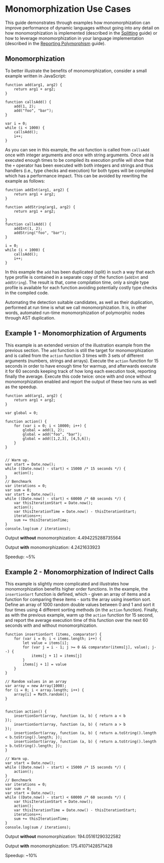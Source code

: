 # Monomorphization Use Cases

This guide demonstrates through examples how monomorphization can improve
performance of dynamic languages without going into any detail on how
monomorphization is implemented (described in the [Splitting](Splitting.md) guide) or
how to leverage monomorphization in your language implementation (described in the
[Reporting Polymorphism](ReportingPolymorphism.md) guide).

## Monomorphization

To better illustrate the benefits of monomorphization, consider a
small example written in JavaScript:

```
function add(arg1, arg2) {
    return arg1 + arg2;
}

function callsAdd() {
    add(1, 2);
    add("foo", "bar");
}

var i = 0;
while (i < 1000) {
    callsAdd();
    i++;
}
```

As you can see in this example, the `add` function is called from `callsAdd` once
with integer arguments and once with string arguments. Once `add` is executed
enough times to be compiled its execution profile will show that the `+`
operator has been executed with both integers and strings and thus handlers
(i.e., type checks and execution) for both types will be compiled which has a
performance impact. This can be avoided by rewriting the example as follows:

```
function addInt(arg1, arg2) {
    return arg1 + arg2;
}

function addString(arg1, arg2) {
    return arg1 + arg2;

}
function callsAdd() {
    addInt(1, 2);
    addString("foo", "bar");
}

i = 0;
while (i < 1000) {
    callsAdd();
    i++;
}
```

In this example the `add` has been duplicated (split) in such a way that each
type profile is contained in a separate copy of the function (`addInt` and
`addString`). The result is that, come compilation time, only a single type
profile is available for each function avoiding potentially costly type checks
in the compiled code.

Automating the detection suitable candidates, as well as their duplication,
performed at run time is what we call monomorphization. It is, in other words,
automated run-time monomorphization of polymorphic nodes through AST
duplication.

## Example 1 - Monomorphization of Arguments

This example is an extended version of the illustration example from the
previous section. The `add` function is still the target for monomorphization
and is called from the `action` function 3 times with 3 sets of different
arguments (numbers, strings and arrays). Execute the `action` function for 15
seconds in order to have enough time for warmup, and afterwards execute it for
60 seconds keeping track of how long each execution took, reporting finally the
average. Execute this code twice: once with and once without monomorphization
enabled and report the output of these two runs as well as the speedup.

```
function add(arg1, arg2) {
    return arg1 + arg2;
}

var global = 0;

function action() {
    for (var i = 0; i < 10000; i++) {
        global = add(1, 2);
        global = add("foo", "bar");
        global = add([1,2,3], [4,5,6]);
    }
}


// Warm up.
var start = Date.now();
while ((Date.now() - start) < 15000 /* 15 seconds */) {
    action();
}
// Benchmark
var iterations = 0;
var sum = 0;
var start = Date.now();
while ((Date.now() - start) < 60000 /* 60 seconds */) {
    var thisIterationStart = Date.now();
    action();
    var thisIterationTime = Date.now() - thisIterationStart;
    iterations++;
    sum += thisIterationTime;
}
console.log(sum / iterations);

```
Output **without** monomorphization: 4.494225288735564

Output **with** monomorphization: 4.2421633923

Speedup: ~5%

## Example 2 - Monomorphization of Indirect Calls

This example is slightly more complicated and illustrates how monomorphization
benefits higher order functions. In the example, the `insertionSort` function is
defined, which - given an array of items and a function for comparing these
items - sorts the array using insertion sort. Define an array of 1000 random
double values between 0 and 1 and sort it four times using 4 different sorting
methods (in the `action` function). Finally, as with the previous example, warm
up the `action` function for 15 second, and report the average execution time of
this function over the next 60 seconds with and without monomorphization.

```
function insertionSort (items, comparator) {
    for (var i = 0; i < items.length; i++) {
        let value = items[i];
        for (var j = i - 1; j >= 0 && comparator(items[j], value); j--) {
            items[j + 1] = items[j]
        }
        items[j + 1] = value
    }
}

// Random values in an array
var array = new Array(1000);
for (i = 0; i < array.length; i++) {
    array[i] = Math.random();
}


function action() {
    insertionSort(array, function (a, b) { return a < b                                      });
    insertionSort(array, function (a, b) { return a > b                                      });
    insertionSort(array, function (a, b) { return a.toString().length < b.toString().length; });
    insertionSort(array, function (a, b) { return a.toString().length > b.toString().length; });
}

// Warm up.
var start = Date.now();
while ((Date.now() - start) < 15000 /* 15 seconds */) {
    action();
}
// Benchmark
var iterations = 0;
var sum = 0;
var start = Date.now();
while ((Date.now() - start) < 60000 /* 60 seconds */) {
    var thisIterationStart = Date.now();
    action();
    var thisIterationTime = Date.now() - thisIterationStart;
    iterations++;
    sum += thisIterationTime;
}
console.log(sum / iterations);
```
Output **without** monomorphization: 194.05161290322582

Output **with** monomorphization: 175.41071428571428

Speedup: ~10%
